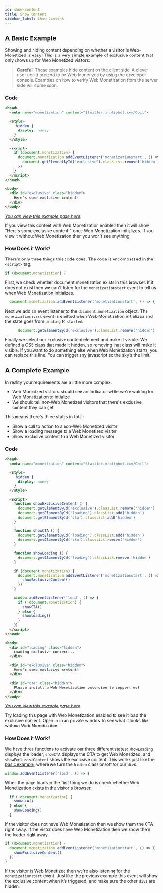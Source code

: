 ```yaml
---
id: show-content
title: Show Content
sidebar_label: Show Content
---
```


## A Basic Example

Showing and hiding content depending on whether a visitor is Web-Monetized is
easy! This is a very simple example of exclusive content that only shows up
for Web Monetized visitors:

> **Careful!** These examples hide content on the client side. A clever user could pretend to be Web Monetized by using the developer console. Examples on how to verify Web Monetization from the server side will come soon.

### Code

```html
<head>
  <meta name="monetization" content="$twitter.xrptipbot.com/Coil">

  <style>
    .hidden {
      display: none;
    }
  </style>

  <script>
    if (document.monetization) {
      document.monetization.addEventListener('monetizationstart', () => {
        document.getElementById('exclusive').classList.remove('hidden')
      })
    }
  </script>
</head>

<body>
  <div id="exclusive" class="hidden">
    Here's some exclusive content!
  </div>
</body>
```

[_You can view this example page here_](/examples/show_simple.html).

If you view this content with Web Monetization enabled then it will show
"Here's some exclusive content!" once Web Monetization initializes. If you view
it without Web Monetization then you won't see anything.

### How Does it Work?

There's only three things this code does. The code is encompassed in the `<script>`
tag.

```js
if (document.monetization) {
```

First, we check whether document.monetization exists in this browser. If it
does not exist then we can't listen for the `monetizationstart` event to tell
us when Web Monetization initializes.

```js
  document.monetization.addEventListener('monetizationstart', () => {
```

Next we add an event listener to the `document.monetization` object. The
`monetizationstart` event is emitted when Web Monetization initializes and
the state goes from `pending` to `started`.

```js
      document.getElementById('exclusive').classList.remove('hidden')
```

Finally we select our exclusive content element and make it visible. We defined
a CSS class that made it hidden, so removing that class will make it visible.
If you want to do something else when Web Monetization starts, you can replace
this line. You can trigger any javascript so the sky's the limit.

## A Complete Example

In reality your requirements are a little more complex.

* Web Monetized visitors should see an indicator while we're waiting for Web Monetization to intialize
* We should tell non-Web Monetized visitors that there's exclusive content they can get

This means there's three states in total:

* Show a call to action to a non-Web Monetized visitor
* Show a loading message to a Web Monetized visitor
* Show exclusive content to a Web Monetized visitor

### Code

```html
<head>
  <meta name="monetization" content="$twitter.xrptipbot.com/Coil">

  <style>
    .hidden {
      display: none;
    }
  </style>

  <script>
    function showExclusiveContent () {
      document.getElementById('exclusive').classList.remove('hidden')
      document.getElementById('loading').classList.add('hidden')
      document.getElementById('cta').classList.add('hidden')
    }

    function showCTA () {
      document.getElementById('loading').classList.add('hidden')
      document.getElementById('cta').classList.remove('hidden')
    }

    function showLoading () {
      document.getElementById('loading').classList.remove('hidden')
    }

    if (document.monetization) {
      document.monetization.addEventListener('monetizationstart', () => {
        showExclusiveContent()
      })
    }

    window.addEventListener('load', () => {
      if (!document.monetization) {
        showCTA()
      } else {
        showLoading()
      }
    })
  </script>
</head>

<body>
  <div id="loading" class="hidden">
    Loading exclusive content...
  </div>

  <div id="exclusive" class="hidden">
    Here's some exclusive content!
  </div>

  <div id="cta" class="hidden">
    Please install a Web Monetization extension to support me!
  </div>
</body>
```

[_You can view this example page here_](/examples/show.html).

Try loading this page with Web Monetization enabled to see it load the
exclusive content. Open in in an private window to see what it looks like
without Web Monetization.

### How Does it Work?

We have three functions to activate our three different states: `showLoading`
displays the loader, `showCTA` displays the CTA to get Web Monetized, and
`showExclusiveContent` shows the exclusive content. This works just like the
[basic example](#basic-example), where we turn the `hidden` class on/off for
our `div`s.

```js
window.addEventListener('load', () => {
```

When the page loads in the first thing we do is check whether Web Monetization
exists in the visitor's browser.

```js
  if (!document.monetization) {
    showCTA()
  } else {
    showLoading()
  }
```

If the visitor does not have Web Monetization then we show them the CTA right
away. If the vistor does have Web Monetization then we show them the loader
right away.

```js
if (document.monetization) {
  document.monetization.addEventListener('monetizationstart', () => {
    showExclusiveContent()
  })
}
```

If the visitor is Web Monetized then we're also listening for the
`monetizationstart` event. Just like the previous example this event will show
the exclusive content when it's triggered, and make sure the other `div`s are
hidden.
